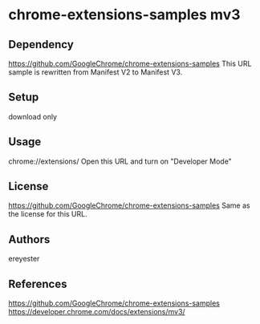 # chrome-extensions-samples mv3

## Dependency
https://github.com/GoogleChrome/chrome-extensions-samples
This URL sample is rewritten from Manifest V2 to Manifest V3.

## Setup
download only

## Usage
chrome://extensions/ 
Open this URL and turn on "Developer Mode"

## License
https://github.com/GoogleChrome/chrome-extensions-samples
Same as the license for this URL.

## Authors
ereyester

## References
https://github.com/GoogleChrome/chrome-extensions-samples
https://developer.chrome.com/docs/extensions/mv3/
